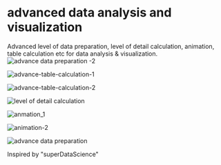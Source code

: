 # advanced data analysis and visualization
 Advanced level of data preparation, level of detail calculation, animation, table calculation etc for data analysis & visualization.
 ![advance data preparation -2 ](https://user-images.githubusercontent.com/18087611/72625453-09672b80-3973-11ea-9c49-7d4bacd2347f.JPG)
 
 ![advance-table-calculation-1](https://user-images.githubusercontent.com/18087611/72625457-09ffc200-3973-11ea-8844-2a96347fa397.JPG)
 
 ![advance-table-calculation-2](https://user-images.githubusercontent.com/18087611/72625459-09ffc200-3973-11ea-8a59-d8d50139c992.JPG)
 
 ![level of detail calculation](https://user-images.githubusercontent.com/18087611/72625462-0a985880-3973-11ea-84a4-2ef83b61bb2e.JPG)
 
 ![anmation_1](https://user-images.githubusercontent.com/18087611/72625463-0a985880-3973-11ea-976b-c6a15dadc130.JPG)
 
 ![animation-2](https://user-images.githubusercontent.com/18087611/72625464-0b30ef00-3973-11ea-8870-c01915b73ce7.JPG)
 
 ![advance data preparation](https://user-images.githubusercontent.com/18087611/72625468-0b30ef00-3973-11ea-87e3-808448fe71c3.JPG)
 
 Inspired by "superDataScience"
